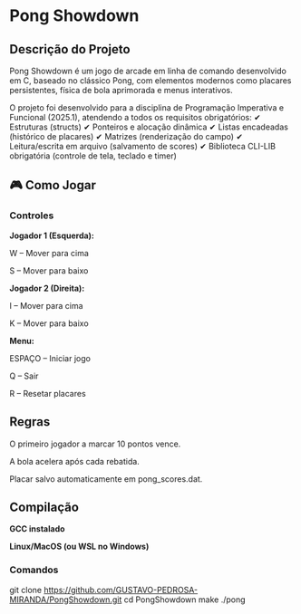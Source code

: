 # Pong Showdown
## Descrição do Projeto
Pong Showdown é um jogo de arcade em linha de comando desenvolvido em C, baseado no clássico Pong, com elementos modernos como placares persistentes, física de bola aprimorada e menus interativos.

O projeto foi desenvolvido para a disciplina de Programação Imperativa e Funcional (2025.1), atendendo a todos os requisitos obrigatórios:
✔ Estruturas (structs)
✔ Ponteiros e alocação dinâmica
✔ Listas encadeadas (histórico de placares)
✔ Matrizes (renderização do campo)
✔ Leitura/escrita em arquivo (salvamento de scores)
✔ Biblioteca CLI-LIB obrigatória (controle de tela, teclado e timer)

## 🎮 Como Jogar

### Controles

**Jogador 1 (Esquerda):**

W – Mover para cima

S – Mover para baixo

**Jogador 2 (Direita):**

I – Mover para cima

K – Mover para baixo

**Menu:**

ESPAÇO – Iniciar jogo

Q – Sair

R – Resetar placares

## Regras

O primeiro jogador a marcar 10 pontos vence.

A bola acelera após cada rebatida.

Placar salvo automaticamente em pong_scores.dat.

## Compilação

**GCC instalado**

**Linux/MacOS (ou WSL no Windows)**

### Comandos

git clone https://github.com/GUSTAVO-PEDROSA-MIRANDA/PongShowdown.git
cd PongShowdown
make
./pong
